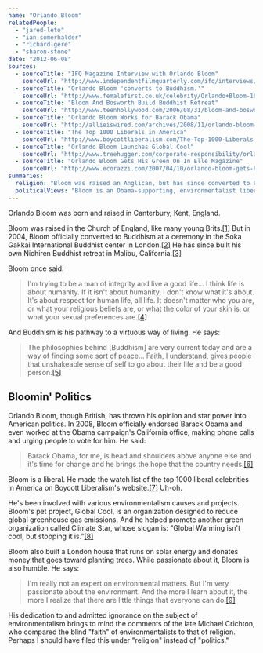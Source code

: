 ```yaml
---
name: "Orlando Bloom"
relatedPeople:
  - "jared-leto"
  - "ian-somerhalder"
  - "richard-gere"
  - "sharon-stone"
date: "2012-06-08"
sources:
  - sourceTitle: "IFQ Magazine Interview with Orlando Bloom"
    sourceUrl: "http://www.independentfilmquarterly.com/ifq/interviews/orlandobloom.htm"
  - sourceTitle: "Orlando Bloom 'converts to Buddhism.'"
    sourceUrl: "http://www.femalefirst.co.uk/celebrity/Orlando+Bloom-1695.html"
  - sourceTitle: "Bloom And Bosworth Build Buddhist Retreat"
    sourceUrl: "http://www.teenhollywood.com/2006/08/31/bloom-and-bosworth-build-buddhist-retreat"
  - sourceTitle: "Orlando Bloom Works for Barack Obama"
    sourceUrl: "http://allieiswired.com/archives/2008/11/orlando-bloom-works-for-barack-obama/"
  - sourceTitle: "The Top 1000 Liberals in America"
    sourceUrl: "http://www.boycottliberalism.com/The-Top-1000-Liberals-in-America.htm"
  - sourceTitle: "Orlando Bloom Launches Global Cool"
    sourceUrl: "http://www.treehugger.com/corporate-responsibility/orlando-bloom-launches-global-cool.html"
  - sourceTitle: "Orlando Bloom Gets His Green On In Elle Magazine"
    sourceUrl: "http://www.ecorazzi.com/2007/04/10/orlando-bloom-gets-his-green-on-in-elle-magazine/"
summaries:
  religion: "Bloom was raised an Anglican, but has since converted to Buddhism and his is now very devout in his new-found faith."
  politicalViews: "Bloom is an Obama-supporting, environmentalist liberal Democrat."
---
```


Orlando Bloom was born and raised in Canterbury, Kent, England.

Bloom was raised in the Church of England, like many young Brits.<a class="source-citation" href="#http%3A%2F%2Fwww.independentfilmquarterly.com%2Fifq%2Finterviews%2Forlandobloom.htm" title="IFQ Magazine Interview with Orlando Bloom">[1]</a> But in 2004, Bloom officially converted to Buddhism at a ceremony in the Soka Gakkai International Buddhist center in London.<a class="source-citation" href="#http%3A%2F%2Fwww.femalefirst.co.uk%2Fcelebrity%2FOrlando%2BBloom-1695.html" title="Orlando Bloom &apos;converts to Buddhism.&apos;">[2]</a> He has since built his own Nichiren Buddhist retreat in Malibu, California.<a class="source-citation" href="#http%3A%2F%2Fwww.teenhollywood.com%2F2006%2F08%2F31%2Fbloom-and-bosworth-build-buddhist-retreat" title="Bloom And Bosworth Build Buddhist Retreat">[3]</a>

Bloom once said:

>I'm trying to be a man of integrity and live a good life… I think life is about humanity. If it isn't about humanity, I don't know what it's about. It's about respect for human life, all life. It doesn't matter who you are, or what your religious beliefs are, or what the color of your skin is, or what your sexual preferences are.<a class="source-citation" href="#http%3A%2F%2Fwww.independentfilmquarterly.com%2Fifq%2Finterviews%2Forlandobloom.htm" title="IFQ Magazine Interview with Orlando Bloom">[4]</a>

And Buddhism is his pathway to a virtuous way of living. He says:

>The philosophies behind [Buddhism] are very current today and are a way of finding some sort of peace… Faith, I understand, gives people that unshakeable sense of self to go about their life and be a good person.<a class="source-citation" href="#http%3A%2F%2Fwww.independentfilmquarterly.com%2Fifq%2Finterviews%2Forlandobloom.htm" title="IFQ Magazine Interview with Orlando Bloom">[5]</a>

## Bloomin' Politics

Orlando Bloom, though British, has thrown his opinion and star power into American politics. In 2008, Bloom officially endorsed Barack Obama and even worked at the Obama campaign's California office, making phone calls and urging people to vote for him. He said:

>Barack Obama, for me, is head and shoulders above anyone else and it's time for change and he brings the hope that the country needs.<a class="source-citation" href="#http%3A%2F%2Fallieiswired.com%2Farchives%2F2008%2F11%2Forlando-bloom-works-for-barack-obama%2F" title="Orlando Bloom Works for Barack Obama">[6]</a>

Bloom is a liberal. He made the watch list of the top 1000 liberal celebrities in America on Boycott Liberalism's website.<a class="source-citation" href="#http%3A%2F%2Fwww.boycottliberalism.com%2FThe-Top-1000-Liberals-in-America.htm" title="The Top 1000 Liberals in America">[7]</a> Uh-oh.

He's been involved with various environmentalism causes and projects. Bloom's pet project, Global Cool, is an organization designed to reduce global greenhouse gas emissions. And he helped promote another green organization called Climate Star, whose slogan is: "Global Warming isn't cool, but stopping it is."<a class="source-citation" href="#http%3A%2F%2Fwww.treehugger.com%2Fcorporate-responsibility%2Forlando-bloom-launches-global-cool.html" title="Orlando Bloom Launches Global Cool">[8]</a>

Bloom also built a London house that runs on solar energy and donates money that goes toward planting trees. While passionate about it, Bloom is also humble. He says:

>I'm really not an expert on environmental matters. But I'm very passionate about the environment. And the more I learn about it, the more I realize that there are little things that everyone can do.<a class="source-citation" href="#http%3A%2F%2Fwww.ecorazzi.com%2F2007%2F04%2F10%2Forlando-bloom-gets-his-green-on-in-elle-magazine%2F" title="Orlando Bloom Gets His Green On In Elle Magazine">[9]</a>

His dedication to and admitted ignorance on the subject of environmentalism brings to mind the comments of the late Michael Crichton, who compared the blind "faith" of environmentalists to that of religion. Perhaps I should have filed this under "religion" instead of "politics."
